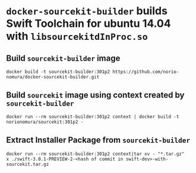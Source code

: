 # `docker-sourcekit-builder` builds Swift Toolchain for ubuntu 14.04 with `libsourcekitdInProc.so`

## Build `sourcekit-builder` image
```console
docker build -t sourcekit-builder:301p2 https://github.com/norio-nomura/docker-sourcekit-builder.git
```

## Build `sourcekit` image using context created by `sourcekit-builder`
```console
docker run --rm sourcekit-builder:301p2 context | docker build -t norionomura/sourcekit:301p2 -
```

## Extract Installer Package from `sourcekit-builder`
```console
docker run --rm sourcekit-builder:301p2 context|tar xv - "*.tar.gz"
x ./swift-3.0.1-PREVIEW-2-<hash of commit in swift-dev>-with-sourcekit.tar.gz
```
